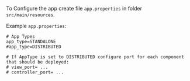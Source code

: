 To Configure the app create file `app.properties` in folder `src/main/resources`. 

Example `app.properties`:
````
# App Types
app_type=STANDALONE
#app_type=DISTRIBUTED

# If AppType is set to DISTRIBUTED configure port for each component that should be deployed:
# view_port= ...
# controller_port= ...

````


